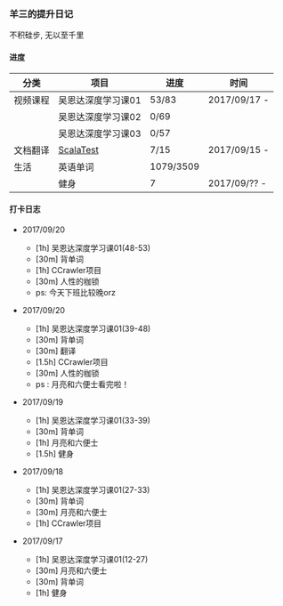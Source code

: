 ### 羊三的提升日记

不积硅步, 无以至千里

#### 进度

| 分类   | 项目                                       | 进度        | 时间           |
| ---- | ---------------------------------------- | --------- | ------------ |
| 视频课程 | 吴恩达深度学习课01                               | 53/83     | 2017/09/17 - |
|      | 吴恩达深度学习课02                               | 0/69      |              |
|      | 吴恩达深度学习课03                               | 0/57      |              |
| 文档翻译 | [ScalaTest](http://www.scalatest.org/user_guide) | 7/15      | 2017/09/15 - |
| 生活   | 英语单词                                     | 1079/3509 |              |
|      | 健身                                       | 7         | 2017/09/?? - |



#### 打卡日志

- 2017/09/20
  - [1h] 吴恩达深度学习课01(48-53)
  - [30m] 背单词
  - [1h] CCrawler项目
  - [30m] 人性的枷锁
  - ps: 今天下班比较晚orz


- 2017/09/20
  - [1h] 吴恩达深度学习课01(39-48)
  - [30m] 背单词
  - [30m] 翻译
  - [1.5h] CCrawler项目
  - [30m] 人性的枷锁
  - ps : 月亮和六便士看完啦！
- 2017/09/19
  - [1h] 吴恩达深度学习课01(33-39)
  - [30m] 背单词
  - [1h] 月亮和六便士
  - [1.5h] 健身


- 2017/09/18
  -  [1h] 吴恩达深度学习课01(27-33)
  -  [30m] 背单词
  -  [30m] 月亮和六便士
  -  [1h] CCrawler项目


- 2017/09/17 
  - [1h] 吴恩达深度学习课01(12-27)
  - [30m] 月亮和六便士
  - [30m] 背单词
  - [1h] 健身

